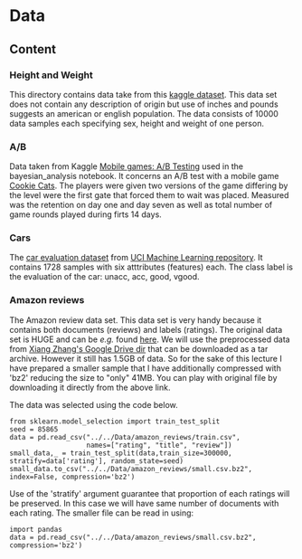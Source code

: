 # Data

## Content

### Height and Weight 

This directory contains data take from this [kaggle dataset](https://www.kaggle.com/mustafaali96/weight-height). This data set does not contain any  description of origin but use of inches and pounds suggests an american or english population. The data consists of 10000 data samples each specifying sex, height and weight of one person.

### A/B

Data taken from Kaggle [Mobile games: A/B Testing](https://www.kaggle.com/yufengsui/mobile-games-ab-testing) used in the bayesian_analysis notebook. It concerns an A/B test with a mobile game [Cookie Cats](https://tactilegames.com/cookie-cats/). The players were given two versions of the game differing by the level were the first gate that forced them to wait was placed. Measured was the retention on day one and  day seven as well as total number of game rounds played  during firts 14 days. 

### Cars

The [car evaluation dataset](http://archive.ics.uci.edu/ml/datasets/Car+Evaluation) from [UCI Machine Learning repository](http://archive.ics.uci.edu/ml/). It contains 1728 samples with six atttributes (features) each. The class label is the evaluation of the car: unacc, acc, good, vgood.

### Amazon reviews 

The Amazon review data set. This data set is very handy because it contains both documents (reviews) and labels (ratings). The original data set is HUGE  and can be  _e.g._ found [here](http://jmcauley.ucsd.edu/data/amazon/). We will use the preprocessed data from
[ Xiang Zhang's Google Drive dir](https://drive.google.com/open?id=0Bz8a_Dbh9Qhbfll6bVpmNUtUcFdjYmF2SEpmZUZUcVNiMUw1TWN6RDV3a0JHT3kxLVhVR2M) that can be downloaded as a tar archive. However it still has 1.5GB of data. So for the sake of this lecture I have prepared a smaller sample that I have additionally compressed with 'bz2' reducing the size to "only" 41MB. You can play with original file by downloading it directly from the above link. 

The data was selected using the code below. 

```
from sklearn.model_selection import train_test_split
seed = 85865
data = pd.read_csv("../../Data/amazon_reviews/train.csv",
                   names=["rating", "title", "review"])
small_data,_ = train_test_split(data,train_size=300000,  stratify=data['rating'], random_state=seed)
small_data.to_csv("../../Data/amazon_reviews/small.csv.bz2", index=False, compression='bz2')
```

Use of the 'stratify' argument  guarantee that proportion of each ratings will be  preserved. In this case we will have same number of documents with each rating. The smaller file can be read in using:

```
import pandas
data = pd.read_csv("../../Data/amazon_reviews/small.csv.bz2", compression='bz2')
```